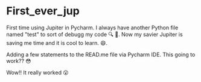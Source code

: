 # First_ever_jup
First time using Jupiter in Pycharm. I always have another Python file named "test" to sort of debugg my code :mag: :bug:.
Now my savier Jupiter is saving me time and it is cool to learn. :smile:.

Adding a few statements to the READ.me file via Pycharm IDE. This going to work?? :flushed:

Wow!! It really worked :open_mouth:

